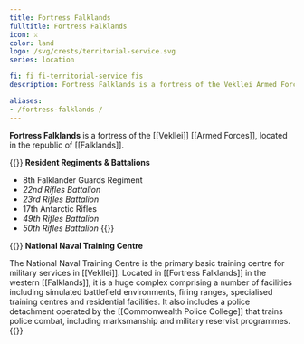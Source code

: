 ```yaml
---
title: Fortress Falklands
fulltitle: Fortress Falklands
icon: ⚔️
color: land
logo: /svg/crests/territorial-service.svg
series: location

fi: fi fi-territorial-service fis
description: Fortress Falklands is a fortress of the Vekllei Armed Forces, located in the republic of the Falklands.

aliases:
- /fortress-falklands /
---
```

**Fortress Falklands** is a fortress of the [[Vekllei]] [[Armed Forces]], located in the republic of [[Falklands]].

{{<note table>}}
**Resident Regiments & Battalions**

* 8th Falklander Guards Regiment
* *22nd Rifles Battalion*
* *23rd Rifles Battalion*
* 17th Antarctic Rifles
* *49th Rifles Battalion*
* *50th Rifles Battalion*
{{</note>}}

{{<note table>}}
**National Naval Training Centre**

The National Naval Training Centre is the primary basic training centre for military services in [[Vekllei]]. Located in [[Fortress Falklands]] in the western [[Falklands]], it is a huge complex comprising a number of facilities including simulated battlefield environments, firing ranges, specialised training centres and residential facilities. It also includes a police detachment operated by the [[Commonwealth Police College]] that trains police combat, including marksmanship and military reservist programmes.
{{</note>}}